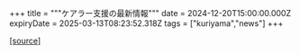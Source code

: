 +++
title = """ケアラー支援の最新情報"""
date = 2024-12-20T15:00:00.000Z
expiryDate = 2025-03-13T08:23:52.318Z
tags = ["kuriyama","news"]
+++


[[source]](https://www.town.kuriyama.hokkaido.jp/site/keara-sien/15220.html)
